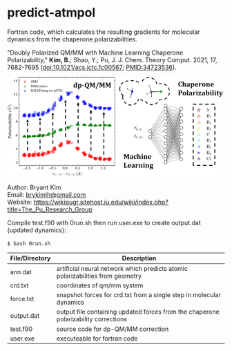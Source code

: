 # predict-atmpol
Fortran code, which calculates the resulting gradients for molecular dynamics from the chaperone polarizabilities.

"Doubly Polarized QM/MM with Machine Learning Chaperone Polarizability," **Kim, B.**; Shao, Y.; Pu, J. J. Chem. Theory Comput. 2021, 17, 7682-7695 ([doi:10.1021/acs.jctc.1c00567](https://pubs.acs.org/doi/10.1021/acs.jctc.1c00245); [PMID:34723536](https://pubmed.ncbi.nlm.nih.gov/34283604/)).  

![My Image](dpqmmm.gif)

Author: Bryant Kim  
Email: brykimjh@gmail.com  
Website: https://wikipugr.sitehost.iu.edu/wiki/index.php?title=The_Pu_Research_Group  

Compile test.f90 with 0run.sh then run user.exe to create output.dat (updated dynamics):
```
$ bash 0run.sh
```

| File/Directory| Description   |
| ------------- | ------------- |
| ann.dat | artificial neural network which predicts atomic polarizabilities from geometry  |
| crd.txt | coordinates of qm/mm system  |
| force.txt | snapshot forces for crd.txt from a single step in molecular dynamics  |
| output.dat | output file containing updated forces from the chaperone polarizability corrections  |
| test.f90 | source code for dp-QM/MM correction  |
| user.exe | executeable for fortran code  |
